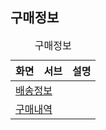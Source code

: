 <h2 class="pb-2 border-bottom">구매정보</h2>
<table class="table table-striped">
    <caption>구매정보</caption>
    <thead>
        <tr>
            <th scope="col">화면</th>
            <th scope="col">서브</th>
            <th scope="col">설명</th>
        </tr>
    </thead>
    <tbody>
        <tr>
            <td colspan="2"><a href="payment/list.html">배송정보</a></td>
            <td></td>
        </tr>
        <tr>
            <td colspan="2"><a href="payment/list.html">구매내역</a></td>
            <td></td>
        </tr>
    </tbody>
</table>
